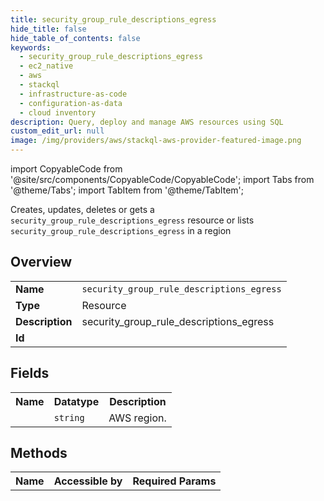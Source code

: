```yaml
---
title: security_group_rule_descriptions_egress
hide_title: false
hide_table_of_contents: false
keywords:
  - security_group_rule_descriptions_egress
  - ec2_native
  - aws
  - stackql
  - infrastructure-as-code
  - configuration-as-data
  - cloud inventory
description: Query, deploy and manage AWS resources using SQL
custom_edit_url: null
image: /img/providers/aws/stackql-aws-provider-featured-image.png
---
```


import CopyableCode from '@site/src/components/CopyableCode/CopyableCode';
import Tabs from '@theme/Tabs';
import TabItem from '@theme/TabItem';

Creates, updates, deletes or gets a <code>security_group_rule_descriptions_egress</code> resource or lists <code>security_group_rule_descriptions_egress</code> in a region

## Overview
<table><tbody>
<tr><td><b>Name</b></td><td><code>security_group_rule_descriptions_egress</code></td></tr>
<tr><td><b>Type</b></td><td>Resource</td></tr>
<tr><td><b>Description</b></td><td>security_group_rule_descriptions_egress</td></tr>
<tr><td><b>Id</b></td><td><CopyableCode code="aws.ec2_native.security_group_rule_descriptions_egress" /></td></tr>
</tbody></table>

## Fields
<table><tbody><tr><th>Name</th><th>Datatype</th><th>Description</th></tr><tr><td><CopyableCode code="region" /></td><td><code>string</code></td><td>AWS region.</td></tr>
</tbody></table>

## Methods

<table><tbody>
  <tr>
    <th>Name</th>
    <th>Accessible by</th>
    <th>Required Params</th>
  </tr>
</tbody></table>






